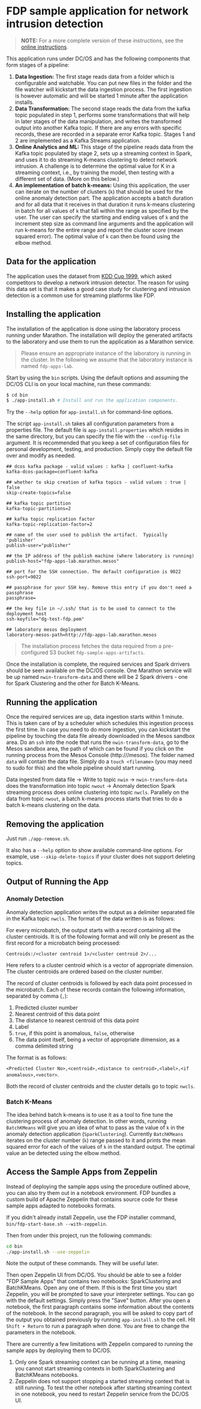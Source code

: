 # FDP sample application for network intrusion detection

> **NOTE:** For a more complete version of these instructions, see the [online instructions](https://developer.lightbend.com/docs/fast-data-platform/0.1.0/user-guide/developing-apps/index.html#streaming-k-means).
>
This application runs under DC/OS and has the following components that form stages of a pipeline:

1. **Data Ingestion:** The first stage reads data from a folder which is configurable and watchable. You can put new files in the folder and the file watcher will kickstart the data ingestion process. The first ingestion is however automatic and will be started 1 minute after the application installs. 
2. **Data Transformation:** The second stage reads the data from the kafka topic populated in step 1, performs some transformations that will help in later stages of the data manipulation, and writes the transformed output into another Kafka topic. If there are any errors with specific records, these are recorded in a separate error Kafka topic. Stages 1 and 2 are implemented as a Kafka Streams application.
3. **Online Analytics and ML:** This stage of the pipeline reads data from the Kafka topic populated by stage 2, sets up a streaming context in Spark, and uses it to do streaming K-means clustering to detect network intrusion. A challenge is to determine the optimal value for K in a streaming context, i.e., by training the model, then testing with a different set of data. (More on this below.)
4. **An implementation of batch k-means:** Using this application, the user can iterate on the number of clusters (`k`) that should be used for the online anomaly detection part. The application accepts a batch duration and for all data that it receives in that duration it runs k-means clustering in batch for all values of `k` that fall within the range as specified by the user. The user can specify the starting and ending values of `k` and the increment step size as command line arguments and the application will run k-means for the entire range and report the cluster score (mean squared error). The optimal value of `k` can then be found using the elbow method.


## Data for the application

The application uses the dataset from [KDD Cup 1999](https://kdd.ics.uci.edu/databases/kddcup99/kddcup99.html), which asked competitors to develop a network intrusion detector. The reason for using this data set is that it makes a good case study for clustering and intrusion detection is a common use for streaming platforms like FDP.

## Installing the application

The installation of the application is done using the laboratory process running under Marathon. The installation will deploy the generated artifacts to the laboratory and use them to run the application as a Marathon service.

> Please ensure an appropriate instance of the laboratory is running in the cluster. In the following we assume that the laboratory instance is named `fdp-apps-lab`.

Start by using the `bin` scripts. Using the default options and assuming the DC/OS CLI is on your local machine, run these commands:

```bash
$ cd bin
$ ./app-install.sh # Install and run the application components.
```

Try the `--help` option for `app-install.sh` for command-line options.

The script `app-install.sh` takes all configuration parameters from a properties file.  The default file is `app-install.properties` which resides in the same directory, but you can specify the file with the `--config-file` argument.  It is recommended that you keep a set of configuration files for personal development, testing, and production.  Simply copy the default file over and modify as needed.

```
## dcos kafka package - valid values : kafka | confluent-kafka
kafka-dcos-package=confluent-kafka

## whether to skip creation of kafka topics - valid values : true | false
skip-create-topics=false

## kafka topic partition
kafka-topic-partitions=2

## kafka topic replication factor
kafka-topic-replication-factor=2

## name of the user used to publish the artifact.  Typically 'publisher'
publish-user="publisher"

## the IP address of the publish machine (where laboratory is running)
publish-host="fdp-apps-lab.marathon.mesos"

## port for the SSH connection. The default configuration is 9022
ssh-port=9022

## passphrase for your SSH key. Remove this entry if you don't need a passphrase
passphrase=

## the key file in ~/.ssh/ that is to be used to connect to the deployment host
ssh-keyfile="dg-test-fdp.pem"

## laboratory mesos deployment
laboratory-mesos-path=http://fdp-apps-lab.marathon.mesos
```

> The installation process fetches the data required from a pre-configured S3 bucket `fdp-sample-apps-artifacts`.

Once the installation is complete, the required services and Spark drrivers should be seen available on the DC/OS console. One Marathon service will be up named `nwin-transform-data` and there will be 2 Spark drivers - one for Spark Clustering and the other for Batch K-Means.

## Running the application

Once the required services are up, data ingestion starts within 1 minute. This is taken care of by a scheduler which schedules this ingestion process the first time. In case you need to do more ingestion, you can kickstart the pipeline by touching the data file already downloaded in the Mesos sandbox area. Do an `ssh` into the node that runs the `nwin-transform-data`, go to the Mesos sandbox area, the path of which can be found if you click on the running process from the Mesos Console (http://<mesos-master>/mesos). The folder named `data` will contain the data file. Simply do a `touch <filename>` (you may need to sudo for this) and the whole pipeline should start running.

Data ingested from data file -> Write to topic `nwin` -> `nwin-transform-data` does the transformation into topic `nwout` -> Anomaly detection Spark streaming process does online clustering into topic `nwcls`. Parallely on the data from topic `nwout`, a batch k-means process starts that tries to do a batch k-means clustering on the data.

## Removing the application

Just run `./app-remove.sh`.

It also has a `--help` option to show available command-line options. For example, use `--skip-delete-topics` if your cluster does not support deleting topics.

## Output of Running the App

### Anomaly Detection

Anomaly detection application writes the output as a delimiter separated file in the Kafka topic `nwcls`. The format of the data written is as follows:

For every microbatch, the output starts with a record containing all the cluster centroids. It is of the following format and will only be present as the first record for a microbatch being processed:

`Centroids:/<cluster centroid 1>/<cluster centroid 2>/...`

Here <cluster centroid i> refers to a cluster centroid which is a vector of appropriate dimension. The cluster centroids are ordered based on the cluster number.

The record of cluster centroids is followed by each data point processed in the microbatch. Each of these records contain the following information, separated by comma (`,`):

1. Predicted cluster number
2. Nearest centroid of this data point
3. The distance to nearest centroid of this data point
4. Label
5. `true`, if this point is anomalous, `false`, otherwise
6. The data point itself, being a vector of appropriate dimension, as a comma delimited string

The format is as follows:

`<Predicted Cluster No>,<centroid>,<distance to centroid>,<label>,<if anomalous>,<vector>`.

Both the record of cluster centroids and the cluster details go to topic `nwcls`.

### Batch K-Means

The idea behind batch k-means is to use it as a tool to fine tune the clustering process of anomaly detection. In other words, running `BatchKMeans` will give you an idea of what to pass as the value of `k` in the anomaly detection application (`SparkClustering`). Currently `BatchKMeans` iterates on the cluster number (`k`) range passed to it and prints the mean squared error for each of the values of `k` in the standard output. The optimal value an be detected using the elbow method.

## Access the Sample Apps from Zeppelin
Instead of deploying the sample apps using the procedure outlined above, you can also try them out in a notebook environment. FDP bundles a custom build of Apache Zeppelin that contains source code for these sample apps adapted to notebooks formats.

If you didn't already install Zeppelin, use the FDP installer command, `bin/fdp-start-base.sh --with-zeppelin`.

Then from under this project, run the following commands:
```bash
cd bin
./app-install.sh --use-zeppelin
```
Note the output of these commands. They will be useful later.

Then open Zeppelin UI from DC/OS. You should be able to see a folder "FDP Sample Apps" that contains two notebooks: SparkClustering and BatchKMeans. Open any one of them. If this is the first time you start Zeppelin, you will be prompted to save your interpreter settings. You can go with the default settings. Simply press the "Save" button. After you open a notebook, the first paragraph contains some information about the contents of the notebook. In the second paragraph, you will be asked to copy part of the output you obtained previously by running `app-install.sh` to the cell. Hit `Shift + Return` to run a paragraph when done. You are free to change the parameters in the notebook.

There are currently a few limitations with Zeppelin compared to running the sample apps by deploying them to DC/OS.
1. Only one Spark streaming context can be running at a time, meaning you cannot start streaming contexts in both SparkClustering and BatchKMeans notebooks.
2. Zeppelin does not support stopping a started streaming context that is still running. To test the other notebook after starting streaming context in one notebook, you need to restart Zeppelin service from the DC/OS UI.
